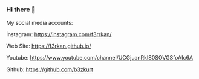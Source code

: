 ### Hi there 👋

My social media accounts: 

İnstagram: https://instagram.com/f3rrkan/ 

Web Site: https://f3rkan.github.io/

Youtube: https://www.youtube.com/channel/UCGjuanRklS0SOVGSfoAIc6A

Github: https://github.com/b3zkurt
